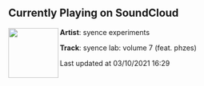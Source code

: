 ## Currently Playing on SoundCloud

[<img align="left" width="100" src="https://i1.sndcdn.com/artworks-usHXovQbtWZzF43a-Wnxlfg-t500x500.jpg">](https://soundcloud.com/syenceexperiments/syence-lab-volume-7-feat-phzes?in=syenceexperiments/sets/syence-mixes-sets)

**Artist**: syence experiments 

**Track**: syence lab: volume 7 (feat. phzes)

Last updated at 03/10/2021 16:29
